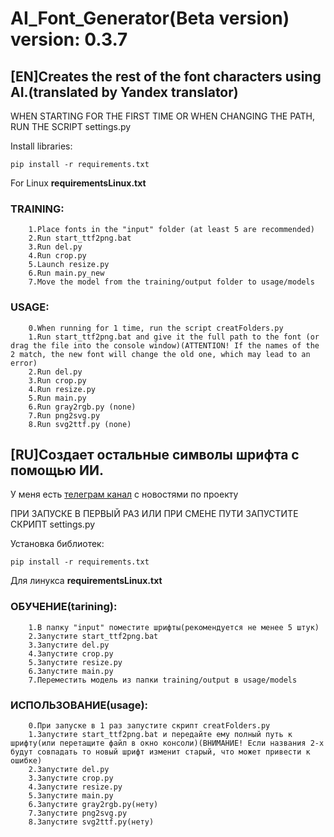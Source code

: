# AI_Font_Generator(Beta version) version: 0.3.7  
## [EN]Creates the rest of the font characters using AI.(translated by Yandex translator) 
     
 WHEN STARTING FOR THE FIRST TIME OR WHEN CHANGING THE PATH, RUN THE SCRIPT settings.py  
 
 Install libraries:
 ```Shell
 pip install -r requirements.txt
 ``` 
 For Linux **requirementsLinux.txt**

### TRAINING:
```
    1.Place fonts in the "input" folder (at least 5 are recommended)  
    2.Run start_ttf2png.bat
    3.Run del.py  
    4.Run crop.py  
    5.Launch resize.py  
    6.Run main.py_new  
    7.Move the model from the training/output folder to usage/models  
```
### USAGE:  
```
    0.When running for 1 time, run the script creatFolders.py  
    1.Run start_ttf2png.bat and give it the full path to the font (or drag the file into the console window)(ATTENTION! If the names of the 2 match, the new font will change the old one, which may lead to an error)  
    2.Run del.py  
    3.Run crop.py  
    4.Run resize.py  
    5.Run main.py  
    6.Run gray2rgb.py (none)  
    7.Run png2svg.py  
    8.Run svg2ttf.py (none)  
```
       
## [RU]Создает остальные символы шрифта с помощью ИИ.  
 У меня есть [телеграм канал](https://t.me/+PZdpMF19QdU0NTUy) с новостями по проекту 

 ПРИ ЗАПУСКЕ В ПЕРВЫЙ РАЗ ИЛИ ПРИ СМЕНЕ ПУТИ ЗАПУСТИТЕ СКРИПТ settings.py 

 Установка библиотек:
 ```Shell
 pip install -r requirements.txt
 ``` 

 Для линукса **requirementsLinux.txt**

### ОБУЧЕНИЕ(tarining):  
```
    1.В папку "input" поместите шрифты(рекомендуется не менее 5 штук)  
    2.Запустите start_ttf2png.bat 
    3.Запустите del.py  
    4.Запустите crop.py  
    5.Запустите resize.py  
    6.Запустите main.py  
    7.Переместить модель из папки training/output в usage/models  
```
### ИСПОЛЬЗОВАНИЕ(usage): 
``` 
    0.При запуске в 1 раз запустите скрипт creatFolders.py  
    1.Запустите start_ttf2png.bat и передайте ему полный путь к шрифту(или перетащите файл в окно консоли)(ВНИМАНИЕ! Если названия 2-х будут совпадать то новый шрифт изменит старый, что может привести к ошибке)  
    2.Запустите del.py  
    3.Запустите crop.py  
    4.Запустите resize.py  
    5.Запустите main.py  
    6.Запустите gray2rgb.py(нету)  
    7.Запустите png2svg.py  
    8.Запустите svg2ttf.py(нету)  
```
    
